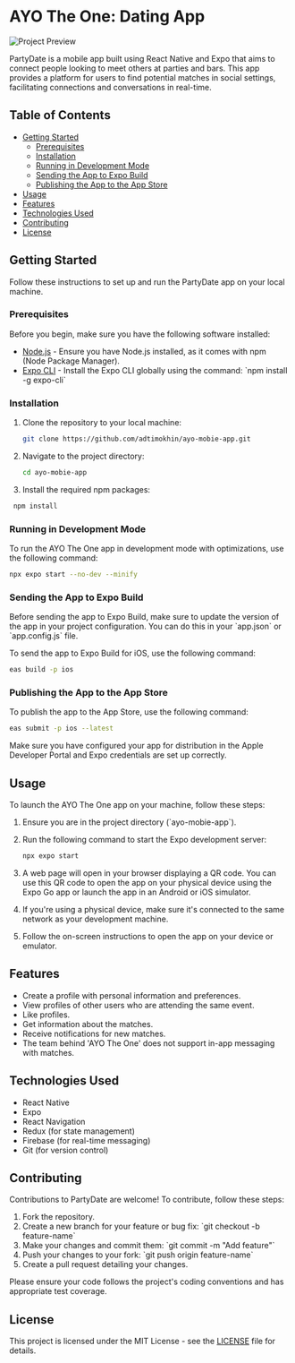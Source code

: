 # AYO The One: Dating App
![Project Preview](https://user-images.githubusercontent.com/37998602/284029890-77f9338b-1cc2-4bc2-b01e-724da536b02e.png)

PartyDate is a mobile app built using React Native and Expo that aims to connect people looking to meet others at parties and bars. This app provides a platform for users to find potential matches in social settings, facilitating connections and conversations in real-time.

## Table of Contents

- [Getting Started](#getting-started)
  - [Prerequisites](#prerequisites)
  - [Installation](#installation)
  - [Running in Development Mode](#running-in-development-mode)
  - [Sending the App to Expo Build](#sending-the-app-to-expo-build)
  - [Publishing the App to the App Store](#publishing-the-app-to-the-app-store)
- [Usage](#usage)
- [Features](#features)
- [Technologies Used](#technologies-used)
- [Contributing](#contributing)
- [License](#license)

## Getting Started

Follow these instructions to set up and run the PartyDate app on your local machine.

### Prerequisites

Before you begin, make sure you have the following software installed:

- [Node.js](https://nodejs.org/) - Ensure you have Node.js installed, as it comes with npm (Node Package Manager).
- [Expo CLI](https://docs.expo.dev/workflow/expo-cli/) - Install the Expo CLI globally using the command: \`npm install -g expo-cli\`

### Installation

1. Clone the repository to your local machine:

   ```bash
   git clone https://github.com/adtimokhin/ayo-mobie-app.git
   ```

2. Navigate to the project directory:

   ```bash
   cd ayo-mobie-app
   ```

3. Install the required npm packages:

  ```bash
   npm install
   ```

### Running in Development Mode

To run the AYO The One app in development mode with optimizations, use the following command:

```bash
npx expo start --no-dev --minify
```

### Sending the App to Expo Build

Before sending the app to Expo Build, make sure to update the version of the app in your project configuration. You can do this in your \`app.json\` or \`app.config.js\` file.

To send the app to Expo Build for iOS, use the following command:

```bash
eas build -p ios
```

### Publishing the App to the App Store

To publish the app to the App Store, use the following command:

```bash
eas submit -p ios --latest
```

Make sure you have configured your app for distribution in the Apple Developer Portal and Expo credentials are set up correctly.

## Usage

To launch the AYO The One app on your machine, follow these steps:

1. Ensure you are in the project directory (\`ayo-mobie-app\`).

2. Run the following command to start the Expo development server:

   ```bash
   npx expo start
   ```

3. A web page will open in your browser displaying a QR code. You can use this QR code to open the app on your physical device using the Expo Go app or launch the app in an Android or iOS simulator.

4. If you're using a physical device, make sure it's connected to the same network as your development machine.

5. Follow the on-screen instructions to open the app on your device or emulator.

## Features

- Create a profile with personal information and preferences.
- View profiles of other users who are attending the same event.
- Like profiles.
- Get information about the matches.
- Receive notifications for new matches.
- The team behind 'AYO The One' does not support in-app messaging with matches.

## Technologies Used

- React Native
- Expo
- React Navigation
- Redux (for state management)
- Firebase (for real-time messaging)
- Git (for version control)

## Contributing

Contributions to PartyDate are welcome! To contribute, follow these steps:

1. Fork the repository.
2. Create a new branch for your feature or bug fix: \`git checkout -b feature-name\`
3. Make your changes and commit them: \`git commit -m "Add feature"\`
4. Push your changes to your fork: \`git push origin feature-name\`
5. Create a pull request detailing your changes.

Please ensure your code follows the project's coding conventions and has appropriate test coverage.

## License

This project is licensed under the MIT License - see the [LICENSE](LICENSE) file for details.

